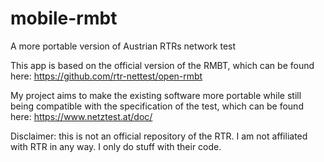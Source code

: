 # mobile-rmbt
A more portable version of Austrian RTRs network test

This app is based on the official version of the RMBT, which can be found here: https://github.com/rtr-nettest/open-rmbt

My project aims to make the existing software more portable while still being compatible with the specification of the test, which can be found here:
https://www.netztest.at/doc/

Disclaimer: this is not an official repository of the RTR. I am not affiliated with RTR in any way. I only do stuff with their code.
